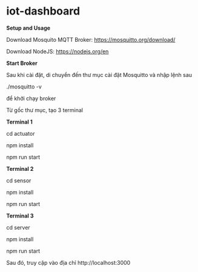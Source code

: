 # iot-dashboard

**Setup and Usage**

Download Mosquito MQTT Broker: https://mosquitto.org/download/

Download NodeJS: https://nodejs.org/en

**Start Broker**

Sau khi cài đặt, di chuyển đến thư mục cài đặt Mosquitto và nhập lệnh sau

./mosquitto -v 

để khởi chạy broker

Từ gốc thư mục, tạo 3 terminal

**Terminal 1**

cd actuator

npm install

npm run start

**Terminal 2**

cd sensor

npm install

npm run start

**Terminal 3**

cd server

npm install

npm run start

Sau đó, truy cập vào địa chỉ http://localhost:3000 